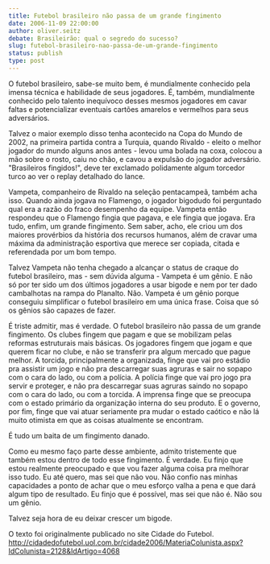 ```yaml
---
title: Futebol brasileiro não passa de um grande fingimento
date: 2006-11-09 22:00:00
author: oliver.seitz
debate: Brasileirão: qual o segredo do sucesso?
slug: futebol-brasileiro-nao-passa-de-um-grande-fingimento
status: publish 
type: post
---
```


O futebol brasileiro, sabe-se muito bem, é mundialmente conhecido pela imensa técnica e habilidade de seus jogadores. É, também, mundialmente conhecido pelo talento inequívoco desses mesmos jogadores em cavar faltas e potencializar eventuais cartões amarelos e vermelhos para seus adversários.  
  
Talvez o maior exemplo disso tenha acontecido na Copa do Mundo de 2002, na primeira partida contra a Turquia, quando Rivaldo - eleito o melhor jogador do mundo alguns anos antes - levou uma bolada na coxa, colocou a mão sobre o rosto, caiu no chão, e cavou a expulsão do jogador adversário. "Brasileiros fingidos!", deve ter exclamado polidamente algum torcedor turco ao ver o replay detalhado do lance.  
  
Vampeta, companheiro de Rivaldo na seleção pentacampeã, também acha isso. Quando ainda jogava no Flamengo, o jogador bigodudo foi perguntado qual era a razão do fraco desempenho da equipe. Vampeta então respondeu que o Flamengo fingia que pagava, e ele fingia que jogava. Era tudo, enfim, um grande fingimento. Sem saber, acho, ele criou um dos maiores provérbios da história dos recursos humanos, além de cravar uma máxima da administração esportiva que merece ser copiada, citada e referendada por um bom tempo.  
  
Talvez Vampeta não tenha chegado a alcançar o status de craque do futebol brasileiro, mas - sem dúvida alguma - Vampeta é um gênio. E não só por ter sido um dos últimos jogadores a usar bigode e nem por ter dado cambalhotas na rampa do Planalto. Não. Vampeta é um gênio porque conseguiu simplificar o futebol brasileiro em uma única frase. Coisa que só os gênios são capazes de fazer.  
  
É triste admitir, mas é verdade. O futebol brasileiro não passa de um grande fingimento. Os clubes fingem que pagam e que se mobilizam pelas reformas estruturais mais básicas. Os jogadores fingem que jogam e que querem ficar no clube, e não se transferir pra algum mercado que pague melhor. A torcida, principalmente a organizada, finge que vai pro estádio pra assistir um jogo e não pra descarregar suas agruras e sair no sopapo com o cara do lado, ou com a polícia. A polícia finge que vai pro jogo pra servir e proteger, e não pra descarregar suas agruras saindo no sopapo com o cara do lado, ou com a torcida. A imprensa finge que se preocupa com o estado primário da organização interna do seu produto. E o governo, por fim, finge que vai atuar seriamente pra mudar o estado caótico e não lá muito otimista em que as coisas atualmente se encontram.  
  
É tudo um baita de um fingimento danado.  
  
Como eu mesmo faço parte desse ambiente, admito tristemente que também estou dentro de todo esse fingimento. É verdade. Eu finjo que estou realmente preocupado e que vou fazer alguma coisa pra melhorar isso tudo. Eu até quero, mas sei que não vou. Não confio nas minhas capacidades a ponto de achar que o meu esforço valha a pena e que dará algum tipo de resultado. Eu finjo que é possível, mas sei que não é. Não sou um gênio.  
  
Talvez seja hora de eu deixar crescer um bigode.   



O texto foi originalmente publicado no site Cidade do Futebol.  
http://cidadedofutebol.uol.com.br/cidade2006/MateriaColunista.aspx?IdColunista=2128&IdArtigo=4068



